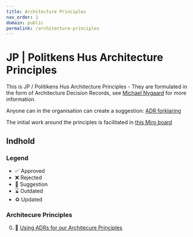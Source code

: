 ```yaml
---
title: Architecture Principles
nav_order: 1
domain: public
permalink: /architecture-principles
---
```


# JP | Politkens Hus Architecture Principles

This is JP / Politikens Hus Architecture Principles - They are formulated in the form of Architecture Decision Records, see [Michael Nygaard](https://www.cognitect.com/blog/2011/11/15/documenting-architecture-decisions) for more information.

Anyone can in the organisation can create a suggestion: [ADR forklaring](https://docs.idp.jppol.dk/adr)

The initial work around the principles is facilitated in [this Miro board](https://miro.com/app/board/uXjVJVSCHO0=/?share_link_id=683467306385)

## Indhold

### Legend

- ✅ Approved
- ❌ Rejected
- 🤔 Suggestion
- ⌛️ Outdated
- ♻️ Updated

### Architecure Principles

 0. 🤔  [Using ADRs for our Architecure Principles](architecture-principles/000-using-adrs-for-our-architecure-principles.html)
